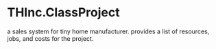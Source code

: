# THInc.ClassProject
a sales system for tiny home manufacturer. provides a list of resources, jobs, and costs for the project.
